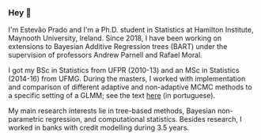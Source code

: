 ### Hey 👋

I'm Estevão Prado and I'm a Ph.D. student in Statistics at Hamilton Institute, Maynooth University, Ireland. Since 2018, I have been working on extensions to Bayesian Additive Regression trees (BART) under the supervision of professors Andrew Parnell and Rafael Moral.

I got my BSc in Statistics from UFPR (2010-13) and an MSc in Statistics (2014-16) from UFMG. During the masters, I worked with implementation and comparison of different adaptive and non-adaptive MCMC methods to a specific setting of a GLMM; see the text [here](https://repositorio.ufmg.br/bitstream/1843/BUBD-A9ZGXY/1/principal.pdf) (in portuguese).

My main research interests lie in tree-based methods, Bayesian non-parametric regression, and computational statistics. Besides research, I worked in banks with credit modelling during 3.5 years. 

<!--
bla bla bla
-->
